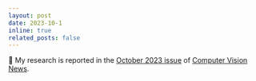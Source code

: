 ```yaml
---
layout: post
date: 2023-10-1
inline: true
related_posts: false
---
```


📢 My research is reported in the [October 2023 issue](https://www.rsipvision.com/ComputerVisionNews-2023October/46/) of [Computer Vision News](https://www.rsipvision.com/computer-vision-news/).